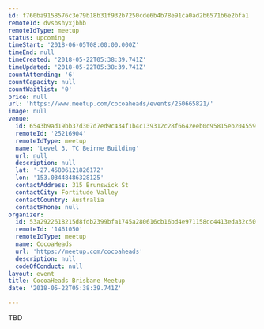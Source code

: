 ```yaml
---
id: f760ba9158576c3e79b18b31f932b7250cde6b4b78e91ca0ad2b6571b6e2bfa1
remoteId: dvsbshyxjbhb
remoteIdType: meetup
status: upcoming
timeStart: '2018-06-05T08:00:00.000Z'
timeEnd: null
timeCreated: '2018-05-22T05:38:39.741Z'
timeUpdated: '2018-05-22T05:38:39.741Z'
countAttending: '6'
countCapacity: null
countWaitlist: '0'
price: null
url: 'https://www.meetup.com/cocoaheads/events/250665821/'
image: null
venue:
  id: 6543b9ad19bb37d307d7ed9c434f1b4c139312c28f6642eeb0d95815eb204559
  remoteId: '25216904'
  remoteIdType: meetup
  name: 'Level 3, TC Beirne Building'
  url: null
  description: null
  lat: '-27.45806121826172'
  lon: '153.03448486328125'
  contactAddress: 315 Brunswick St
  contactCity: Fortitude Valley
  contactCountry: Australia
  contactPhone: null
organizer:
  id: 53a2922618215d8fdb2399bfa1745a280616cb16bd4e971158dc4413eda32c50
  remoteId: '1461050'
  remoteIdType: meetup
  name: CocoaHeads
  url: 'https://meetup.com/cocoaheads'
  description: null
  codeOfConduct: null
layout: event
title: CocoaHeads Brisbane Meetup
date: '2018-05-22T05:38:39.741Z'

---
```

<p>TBD</p>
